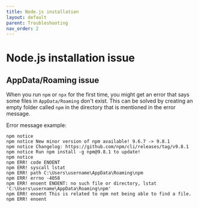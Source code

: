 ```yaml
---
title: Node.js installation
layout: default
parent: Troubleshooting
nav_order: 2
---
```


# Node.js installation issue

## AppData/Roaming issue

When you run `npm` or `npx` for the first time, you might get an error that says
some files in `AppData/Roaming` don't exist. This can be solved by creating an
empty folder called `npm` in the directory that is mentioned in the error
message.

Error message example:

```
npm notice
npm notice New minor version of npm available! 9.6.7 -> 9.8.1
npm notice Changelog: https://github.com/npm/cli/releases/tag/v9.8.1
npm notice Run npm install -g npm@9.8.1 to update!
npm notice
npm ERR! code ENOENT
npm ERR! syscall lstat
npm ERR! path C:\Users\username\AppData\Roaming\npm
npm ERR! errno -4058
npm ERR! enoent ENOENT: no such file or directory, lstat 'C:\Users\username\AppData\Roaming\npm'
npm ERR! enoent This is related to npm not being able to find a file.
npm ERR! enoent
```
